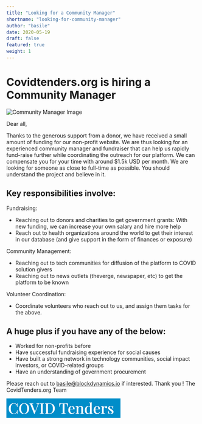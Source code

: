 ```yaml
---
title: "Looking for a Community Manager"
shortname: "looking-for-community-manager"
author: "basile"
date: 2020-05-19
draft: false
featured: true
weight: 1
---
```


# Covidtenders.org is hiring a Community Manager

![Community Manager Image](/images/communitymanagerimage.jpg)

Dear all,

Thanks to the generous support from a donor, we have received a small amount of funding for our non-profit website.
We are thus looking for an experienced community manager and fundraiser that can help us rapidly fund-raise further while coordinating the outreach for our platform. We can compensate you for your time with around \$1.5k USD per month. We are looking for someone as close to full-time as possible. You should understand the project and believe in it.

## Key responsibilities involve:

Fundraising:

- Reaching out to donors and charities to get government grants: With new funding, we can increase your own salary and hire more help
- Reach out to health organizations around the world to get their interest in our database (and give support in the form of finances or exposure)

Community Management:

- Reaching out to tech communities for diffusion of the platform to COVID solution givers
- Reaching out to news outlets (theverge, newspaper, etc) to get the platform to be known

Volunteer Coordination:

- Coordinate volunteers who reach out to us, and assign them tasks for the above.

## A huge plus if you have any of the below:

- Worked for non-profits before
- Have successful fundraising experience for social causes
- Have built a strong network in technology communities, social impact investors, or COVID-related groups
- Have an understanding of government procurement

Please reach out to basile@blockdynamics.io if interested. Thank you !
The CovidTenders.org Team

<img src="../../assets/covidtenderstextlogosmall.png"
     alt="Community Manager Image"
     style="float: left; margin-right: 10px;" />
